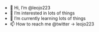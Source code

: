 - 👋 Hi, I’m @leojo223
- 👀 I’m interested in lots of things
- 🌱 I’m currently learning lots of things
- 📫 How to reach me @twitter -> leojo223

<!---
leojo223/leojo223 is a ✨ special ✨ repository because its `README.md` (this file) appears on your GitHub profile.
You can click the Preview link to take a look at your changes.
--->
